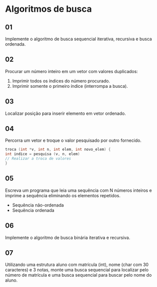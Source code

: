 # Algoritmos de busca

## 01

Implemente o algoritmo de busca sequencial iterativa, recursiva e busca ordenada.

## 02

Procurar um número inteiro em um vetor com valores duplicados:

1. Imprimir todos os índices do número procurado.
1. Imprimir somente o primeiro índice (interrompa a busca).

## 03

Localizar posição para inserir elemento em vetor ordenado.

## 04

Percorra um vetor e troque o valor pesquisado por outro fornecido.

```c
troca (int *v, int n, int elem, int novo_elem) {
int indice = pesquisa (v, n, elem)
// Realizar a troca de valores
}
```

## 05

Escreva um programa que leia uma sequência com N números inteiros e imprime a sequência eliminando os elementos repetidos.

- Sequência não-ordenada
- Sequência ordenada

## 06

Implemente o algoritmo de busca binária iterativa e recursiva.

## 07

Utilizando uma estrutura aluno com matrícula (int), nome (char com 30 caracteres) e 3 notas, monte uma busca sequencial para localizar pelo número de matrícula e uma busca sequencial para buscar pelo nome do aluno.
